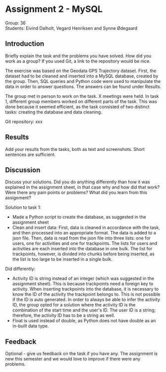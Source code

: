 # Assignment 2 - MySQL

Group: 36 \
Students: Eivind Dalholt, Vegard Henriksen and Synne Ødegaard

## Introduction
Briefly explain the task and the problems you have solved. How did you work as a group? If you used Git, a link to the repository would be nice.

The exercise was based on the Geodata GPS Trajectory dataset. First, the dataset had to be cleaned and inserted into a MySQL database, created by the group. Then, SQL queries and Python code were used to manipulate the data in order to answer questions. The answers can be found under Results.

The group met in person to work on the task. X meetings were held. In task 1, different group members worked on different parts of the task. This was done because it seemed efficient, as the task consisted of two distinct tasks: creating the database and data cleaning.

Git repository: xxx

## Results
Add your results from the tasks, both as text and screenshots. Short sentences are sufficient.

## Discussion
Discuss your solutions. Did you do anything differently than how it was explained in the assignment sheet, in that case why and how did that work? Were there any pain points or problems? What did you learn from this assignment?

Solution to task 1:
- Made a Python script to create the database, as suggested in the assignment sheet
- Clean and insert data: First, data is cleaned in accordance with the task, and then processed into an appropriate format. The data is added to a json file. Then, data is read from the json file into three lists: one for users, one for activities and one for trackpoints. The lists for users and activities are each inserted into the database in one bulk. The list for trackpoints, however, is divided into chunks before being inserted, as the list is too large to be inserted in a single bulk.

Did differently:
- Activity ID is string instead of an integer (which was suggested in the assignment sheet). This is because trackpoints need a foreign key to activity. When inserting trackpoints into the database, it is necessary to know the ID of the activity the trackpoint belongs to. This is not possible if the ID is auto generated. In order to always be able to infer the activity ID, the group opted for a solution where the activity ID is the combination of the start time and the user's ID. The user ID is a string; therefore, the activity ID has to be a string as well.
- Float is used instead of double, as Python does not have double as an in-built data type.


## Feedback
Optional - give us feedback on the task if you have any. The assignment is new this semester and we would love to improve if there were any problems.
